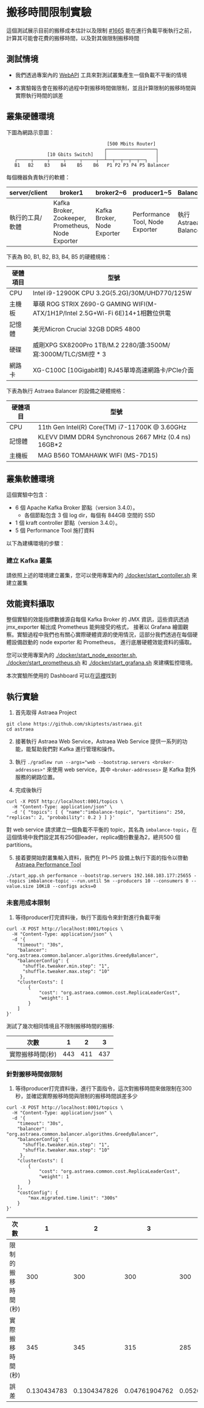 # 搬移時間限制實驗

這個測試展示目前的搬移成本估計以及限制 [#1665](https://github.com/skiptests/astraea/pull/1665) 
能在進行負載平衡執行之前，計算其可能會花費的搬移時間，以及對其做限制搬移時間

## 測試情境

* 我們透過專案內的 [WebAPI](https://github.com/skiptests/astraea/blob/7596f590ae0f0ec370a6e257c10cc2aeb5fb5bf4/docs/web_server/web_api_topics_chinese.md#%E5%BB%BA%E7%AB%8B-topic) 工具來對測試叢集產生一個負載不平衡的情境

* 本實驗報告會在搬移的過程中對搬移時間做限制，並且計算限制的搬移時間與實際執行時間的誤差



## 叢集硬體環境

下圖為網路示意圖：

```
                                     [500 Mbits Router]
                                    ┌──────────────────┐
               [10 Gbits Switch]    │                  │
   ┌─────┬─────┬─────┬─────┬─────┬──┴──┬──┬──┬──┬──┐   │
   B1   B2    B3    B4    B5    B6   P1 P2 P3 P4 P5 Balancer
```

每個機器負責執行的軟體：

| server/client   | broker1                                            | broker2~6                   | producer1~5                     | Balancer              |
| --------------- | -------------------------------------------------- | --------------------------- | ------------------------------- | --------------------- |
| 執行的工具/軟體 | Kafka Broker, Zookeeper, Prometheus, Node Exporter | Kafka Broker, Node Exporter | Performance Tool, Node Exporter | 執行 Astraea Balancer |

下表為 B0, B1, B2, B3, B4, B5 的硬體規格：

| 硬體項目 | 型號                                                         |
| -------- | ------------------------------------------------------------ |
| CPU      | Intel i9-12900K CPU 3.2G(5.2G)/30M/UHD770/125W               |
| 主機板   | 華碩 ROG STRIX Z690-G GAMING WIFI(M-ATX/1H1P/Intel 2.5G+Wi-Fi 6E)14+1相數位供電 |
| 記憶體   | 美光Micron Crucial 32GB DDR5 4800                            |
| 硬碟     | 威剛XPG SX8200Pro 1TB/M.2 2280/讀:3500M/寫:3000M/TLC/SMI控 * 3 |
| 網路卡   | XG-C100C [10Gigabit埠] RJ45單埠高速網路卡/PCIe介面           |

下表為執行 Astraea Balancer 的設備之硬體規格：

| 硬體項目 | 型號                                                 |
| -------- | ---------------------------------------------------- |
| CPU      | 11th Gen Intel(R) Core(TM) i7-11700K @ 3.60GHz       |
| 記憶體   | KLEVV DIMM DDR4 Synchronous 2667 MHz (0.4 ns) 16GB*2 |
| 主機板   | MAG B560 TOMAHAWK WIFI (MS-7D15)                     |

## 叢集軟體環境

這個實驗中包含：

* 6 個 Apache Kafka Broker 節點（version 3.4.0）。
  * 各個節點包含 3 個 log dir，每個有 844GB 空間的 SSD
* 1 個 kraft controller 節點（version 3.4.0）。
* 5 個 Performance Tool 施打資料

以下為建構環境的步驟：

### 建立 Kafka 叢集

請依照上述的環境建立叢集，您可以使用專案內的 
[./docker/start_contoller.sh](https://github.com/skiptests/astraea/blob/main/docs/run_kafka_broker.md#broker-with-kraft) 來建立叢集

## 效能資料攝取

整個實驗的效能指標數據源自每個 Kafka Broker 的 JMX 資訊，這些資訊透過 jmx_exporter 輸出成 Prometheus 能夠接受的格式，
接著以 Grafana 繪圖觀察。實驗過程中我們也有關心實際硬體資源的使用情況，這部分我們透過在每個硬體設備啟動的 node exporter 和 Prometheus，
進行底層硬體效能資料的攝取。

您可以使用專案內的 
[./docker/start_node_exporter.sh](https://github.com/skiptests/astraea/blob/7596f590ae0f0ec370a6e257c10cc2aeb5fb5bf4/docs/run_node_exporter.md),
[./docker/start_prometheus.sh](https://github.com/skiptests/astraea/blob/7596f590ae0f0ec370a6e257c10cc2aeb5fb5bf4/docs/run_prometheus.md) 和
[./docker/start_grafana.sh](https://github.com/skiptests/astraea/blob/7596f590ae0f0ec370a6e257c10cc2aeb5fb5bf4/docs/run_grafana.md) 來建構監控環境。

本次實驗所使用的 Dashboard 可以在[這裡](resources/experiment_1_grafana-1663659783116.json)找到

## 執行實驗

1. 首先取得 Astraea Project

```script
git clone https://github.com/skiptests/astraea.git
cd astraea
```

2. 接著執行 Astraea Web Service，Astraea Web Service 提供一系列的功能，能幫助我們對 Kafka 進行管理和操作。

3. 執行 `./gradlew run --args="web --bootstrap.servers <broker-addresses>"` 來使用 web service，其中 `<broker-addresses>` 是
   Kafka 對外服務的網路位置。

4. 完成後執行 

```shell
curl -X POST http://localhost:8001/topics \
  -H "Content-Type: application/json" \
  -d '{ "topics": [ { "name":"imbalance-topic", "partitions": 250, "replicas": 2, "probability": 0.2 } ] }'
```

對 web service 請求建立一個負載不平衡的 topic，其名為 `imbalance-topic`，在這個情境中我們設定其有250個leader，replica備份數量為2，總共500 個 partitions。 



5. 接着要開始對叢集輸入資料，我們在 P1~P5 設備上執行下面的指令以啓動 [Astraea Performance Tool](https://github.com/skiptests/astraea/blob/7596f590ae0f0ec370a6e257c10cc2aeb5fb5bf4/docs/performance_benchmark.md)

```shell
./start_app.sh performance --bootstrap.servers 192.168.103.177:25655 --topics imbalance-topic --run.until 5m --producers 10 --consumers 0 --value.size 10KiB --configs acks=0
```



### 未套用成本限制

1. 等待producer打完資料後，執行下面指令來針對進行負載平衡

```shell
curl -X POST http://localhost:8001/topics \
  -H "Content-Type: application/json" \
  -d '{
  	"timeout": "30s",
  	"balancer": "org.astraea.common.balancer.algorithms.GreedyBalancer",
  	"balancerConfig": {
  	  "shuffle.tweaker.min.step": "1",
  	  "shuffle.tweaker.max.step": "10"
 	 },
  	"clusterCosts": [
        {
        	"cost": "org.astraea.common.cost.ReplicaLeaderCost",
        	"weight": 1
        }
    ]
}'
```



測試了幾次相同情境且不限制搬移時間的搬移:

| 次數             | 1    | 2    | 3    |
| ---------------- | ---- | ---- | ---- |
| 實際搬移時間(秒) | 443  | 411  | 437  |



### 針對搬移時間做限制

1. 等待producer打完資料後，進行下面指令，這次對搬移時間來做限制在300秒，並確認實際搬移時間與限制的搬移時間誤差多少

```shell
curl -X POST http://localhost:8001/topics \
  -H "Content-Type: application/json" \
  -d '{
  	"timeout": "30s",
  	"balancer": "org.astraea.common.balancer.algorithms.GreedyBalancer",
  	"balancerConfig": {
  	  "shuffle.tweaker.min.step": "1",
  	  "shuffle.tweaker.max.step": "10"
 	 },
  	"clusterCosts": [
        {
        	"cost": "org.astraea.common.cost.ReplicaLeaderCost",
        	"weight": 1
        }
    ],
    "costConfig": {
    	"max.migrated.time.limit": "300s"
    }
}'
```



| 次數               | 1           | 2            | 3             | 4             | 5             |
| ------------------ | ----------- | ------------ | ------------- | ------------- | ------------- |
| 限制的搬移時間(秒) | 300         | 300          | 300           | 300           | 300           |
| 實際搬移時間(秒)   | 345         | 345          | 315           | 285           | 330           |
| 誤差               | 0.130434783 | 0.1304347826 | 0.04761904762 | 0.05263157895 | 0.09090909091 |

### 
